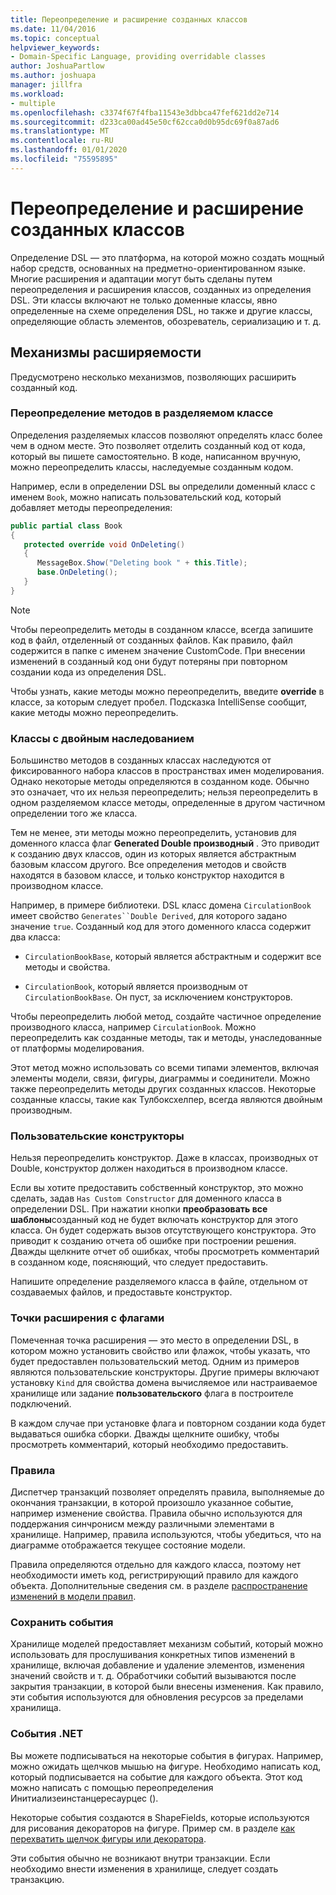 ```yaml
---
title: Переопределение и расширение созданных классов
ms.date: 11/04/2016
ms.topic: conceptual
helpviewer_keywords:
- Domain-Specific Language, providing overridable classes
author: JoshuaPartlow
ms.author: joshuapa
manager: jillfra
ms.workload:
- multiple
ms.openlocfilehash: c3374f67f4fba11543e3dbbca47fef621dd2e714
ms.sourcegitcommit: d233ca00ad45e50cf62cca0d0b95dc69f0a87ad6
ms.translationtype: MT
ms.contentlocale: ru-RU
ms.lasthandoff: 01/01/2020
ms.locfileid: "75595895"
---
```

# <a name="override-and-extend-the-generated-classes"></a>Переопределение и расширение созданных классов

Определение DSL — это платформа, на которой можно создать мощный набор средств, основанных на предметно-ориентированном языке. Многие расширения и адаптации могут быть сделаны путем переопределения и расширения классов, созданных из определения DSL. Эти классы включают не только доменные классы, явно определенные на схеме определения DSL, но также и другие классы, определяющие область элементов, обозреватель, сериализацию и т. д.

## <a name="extensibility-mechanisms"></a>Механизмы расширяемости

Предусмотрено несколько механизмов, позволяющих расширить созданный код.

### <a name="override-methods-in-a-partial-class"></a>Переопределение методов в разделяемом классе

Определения разделяемых классов позволяют определять класс более чем в одном месте. Это позволяет отделить созданный код от кода, который вы пишете самостоятельно. В коде, написанном вручную, можно переопределить классы, наследуемые созданным кодом.

Например, если в определении DSL вы определили доменный класс с именем `Book`, можно написать пользовательский код, который добавляет методы переопределения:

```csharp
public partial class Book
{
   protected override void OnDeleting()
   {
      MessageBox.Show("Deleting book " + this.Title);
      base.OnDeleting();
   }
}
```

> [!NOTE]
> Чтобы переопределить методы в созданном классе, всегда запишите код в файл, отделенный от созданных файлов. Как правило, файл содержится в папке с именем значение CustomCode. При внесении изменений в созданный код они будут потеряны при повторном создании кода из определения DSL.

Чтобы узнать, какие методы можно переопределить, введите **override** в классе, за которым следует пробел. Подсказка IntelliSense сообщит, какие методы можно переопределить.

### <a name="double-derived-classes"></a>Классы с двойным наследованием

Большинство методов в созданных классах наследуются от фиксированного набора классов в пространствах имен моделирования. Однако некоторые методы определяются в созданном коде. Обычно это означает, что их нельзя переопределить; нельзя переопределить в одном разделяемом классе методы, определенные в другом частичном определении того же класса.

Тем не менее, эти методы можно переопределить, установив для доменного класса флаг **Generated Double производный** . Это приводит к созданию двух классов, один из которых является абстрактным базовым классом другого. Все определения методов и свойств находятся в базовом классе, и только конструктор находится в производном классе.

Например, в примере библиотеки. DSL класс домена `CirculationBook` имеет свойство `Generates``Double Derived`, для которого задано значение `true`. Созданный код для этого доменного класса содержит два класса:

- `CirculationBookBase`, который является абстрактным и содержит все методы и свойства.

- `CirculationBook`, который является производным от `CirculationBookBase`. Он пуст, за исключением конструкторов.

Чтобы переопределить любой метод, создайте частичное определение производного класса, например `CirculationBook`. Можно переопределить как созданные методы, так и методы, унаследованные от платформы моделирования.

Этот метод можно использовать со всеми типами элементов, включая элементы модели, связи, фигуры, диаграммы и соединители. Можно также переопределить методы других созданных классов. Некоторые созданные классы, такие как Тулбоксхелпер, всегда являются двойным производным.

### <a name="custom-constructors"></a>Пользовательские конструкторы

Нельзя переопределить конструктор. Даже в классах, производных от Double, конструктор должен находиться в производном классе.

Если вы хотите предоставить собственный конструктор, это можно сделать, задав `Has Custom Constructor` для доменного класса в определении DSL. При нажатии кнопки **преобразовать все шаблоны**созданный код не будет включать конструктор для этого класса. Он будет содержать вызов отсутствующего конструктора. Это приводит к созданию отчета об ошибке при построении решения. Дважды щелкните отчет об ошибках, чтобы просмотреть комментарий в созданном коде, поясняющий, что следует предоставить.

Напишите определение разделяемого класса в файле, отдельном от создаваемых файлов, и предоставьте конструктор.

### <a name="flagged-extension-points"></a>Точки расширения с флагами

Помеченная точка расширения — это место в определении DSL, в котором можно установить свойство или флажок, чтобы указать, что будет предоставлен пользовательский метод. Одним из примеров являются пользовательские конструкторы. Другие примеры включают установку `Kind` для свойства домена вычисляемое или настраиваемое хранилище или задание **пользовательского** флага в построителе подключений.

В каждом случае при установке флага и повторном создании кода будет выдаваться ошибка сборки. Дважды щелкните ошибку, чтобы просмотреть комментарий, который необходимо предоставить.

### <a name="rules"></a>Правила

Диспетчер транзакций позволяет определять правила, выполняемые до окончания транзакции, в которой произошло указанное событие, например изменение свойства. Правила обычно используются для поддержания синчронисм между различными элементами в хранилище. Например, правила используются, чтобы убедиться, что на диаграмме отображается текущее состояние модели.

Правила определяются отдельно для каждого класса, поэтому нет необходимости иметь код, регистрирующий правило для каждого объекта. Дополнительные сведения см. в разделе [распространение изменений в модели правил](../modeling/rules-propagate-changes-within-the-model.md).

### <a name="store-events"></a>Сохранить события

Хранилище моделей предоставляет механизм событий, который можно использовать для прослушивания конкретных типов изменений в хранилище, включая добавление и удаление элементов, изменения значений свойств и т. д. Обработчики событий вызываются после закрытия транзакции, в которой были внесены изменения. Как правило, эти события используются для обновления ресурсов за пределами хранилища.

### <a name="net-events"></a>События .NET

Вы можете подписываться на некоторые события в фигурах. Например, можно ожидать щелчков мышью на фигуре. Необходимо написать код, который подписывается на событие для каждого объекта. Этот код можно написать с помощью переопределения Инитиализеинстанцересаурцес ().

Некоторые события создаются в ShapeFields, которые используются для рисования декораторов на фигуре. Пример см. в разделе [как перехватить щелчок фигуры или декоратора](../modeling/how-to-intercept-a-click-on-a-shape-or-decorator.md).

Эти события обычно не возникают внутри транзакции. Если необходимо внести изменения в хранилище, следует создать транзакцию.

